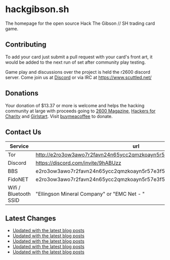 # hackgibson.sh
The homepage for the open source Hack The Gibson // SH trading card game.


## Contributing

To add your card just submit a pull request with your card's front art, it would be added to the next run of set after community play testing.

Game play and discussions over the project is held the r2600 discord server. Come join us at [Discord](https://discord.com/invite/9hABUzz) or via IRC at https://www.scuttled.net/


## Donations

Your donation of $13.37 or more is welcome and helps the hacking community at large with proceeds going to [2600 Magazine](https://2600.com/), [Hackers for Charity](https://hackersforcharity.org) and [Girlstart](https://girlstart.org).  Visit [buymeacoffee](https://www.buymeacoffee.com/hackgibson.sh) to donate.


## Contact Us

Service | url
-|-
Tor | http://e2ro3ow3awo7r2favn24n65ycc2qmzkoayn5r57e3f56nvjwdcgg32ad.onion
Discord | https://discord.com/invite/9hABUzz
BBS | e2ro3ow3awo7r2favn24n65ycc2qmzkoayn5r57e3f56nvjwdcgg32ad.onion:23
FidoNET | e2ro3ow3awo7r2favn24n65ycc2qmzkoayn5r57e3f56nvjwdcgg32ad.onion:24554
Wifi / Bluetooth SSID | "Ellingson Mineral Company" or "EMC Net - <fidonet address>"

## Latest Changes
<!-- BLOG-POST-LIST:START -->
- [Updated with the latest blog posts](https://github.com/DFW2600/hackgibson.sh/commit/d9c720645655efd5eb8674e6d393752da7d9023b)
- [Updated with the latest blog posts](https://github.com/DFW2600/hackgibson.sh/commit/17d33ce0d27f2d10df7d4d9c23a81331c32cc2e8)
- [Updated with the latest blog posts](https://github.com/DFW2600/hackgibson.sh/commit/ebbede12e94dc1918aa5f59348e72fdeb7a331c2)
- [Updated with the latest blog posts](https://github.com/DFW2600/hackgibson.sh/commit/1ca12d43332a6fbbfe34c6c94db4645c7b9fc298)
- [Updated with the latest blog posts](https://github.com/DFW2600/hackgibson.sh/commit/858623505a0d997c9b30408b110a82849e03fd69)
<!-- BLOG-POST-LIST:END -->
